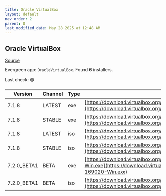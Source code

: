 ```yaml
---
title: Oracle VirtualBox
layout: default
nav_order: 2
parent: O
last_modified_date: May 28 2025 at 12:48 AM
---
```


## Oracle VirtualBox

[Source](https://www.virtualbox.org/)

Evergreen app: `OracleVirtualBox`. Found **6** installers.

Last check: 🟢

| Version     | Channel | Type | URI                                                                                                                                                                                          |
| ----------- | ------- | ---- | -------------------------------------------------------------------------------------------------------------------------------------------------------------------------------------------- |
| 7.1.8       | LATEST  | exe  | [https://download.virtualbox.org/virtualbox/7.1.8/VirtualBox-7.1.8-168469-Win.exe](https://download.virtualbox.org/virtualbox/7.1.8/VirtualBox-7.1.8-168469-Win.exe)                         |
| 7.1.8       | STABLE  | exe  | [https://download.virtualbox.org/virtualbox/7.1.8/VirtualBox-7.1.8-168469-Win.exe](https://download.virtualbox.org/virtualbox/7.1.8/VirtualBox-7.1.8-168469-Win.exe)                         |
| 7.1.8       | LATEST  | iso  | [https://download.virtualbox.org/virtualbox/7.1.8/VBoxGuestAdditions_7.1.8.iso](https://download.virtualbox.org/virtualbox/7.1.8/VBoxGuestAdditions_7.1.8.iso)                               |
| 7.1.8       | STABLE  | iso  | [https://download.virtualbox.org/virtualbox/7.1.8/VBoxGuestAdditions_7.1.8.iso](https://download.virtualbox.org/virtualbox/7.1.8/VBoxGuestAdditions_7.1.8.iso)                               |
| 7.2.0_BETA1 | BETA    | exe  | [https://download.virtualbox.org/virtualbox/7.2.0_BETA1/VirtualBox-7.2.0_BETA1-169020-Win.exe](https://download.virtualbox.org/virtualbox/7.2.0_BETA1/VirtualBox-7.2.0_BETA1-169020-Win.exe) |
| 7.2.0_BETA1 | BETA    | iso  | [https://download.virtualbox.org/virtualbox/7.2.0_BETA1/VBoxGuestAdditions_7.2.0_BETA1.iso](https://download.virtualbox.org/virtualbox/7.2.0_BETA1/VBoxGuestAdditions_7.2.0_BETA1.iso)       |
